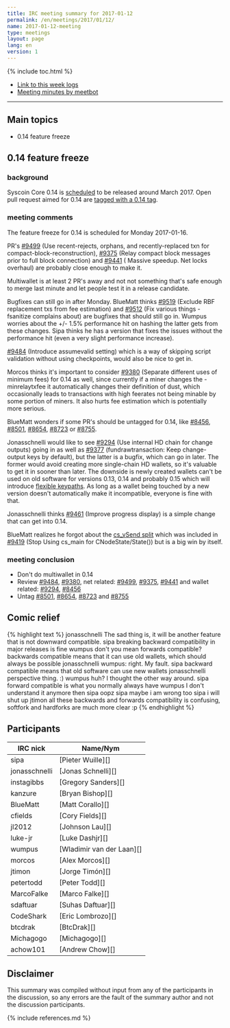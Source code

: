 ```yaml
---
title: IRC meeting summary for 2017-01-12
permalink: /en/meetings/2017/01/12/
name: 2017-01-12-meeting
type: meetings
layout: page
lang: en
version: 1
---
```

{% include toc.html %}
 
- [Link to this week logs](https://botbot.me/freenode/syscoin-core-dev/2017-01-12/?msg=79272904&page=4)
- [Meeting minutes by meetbot](http://www.erisian.com.au/meetbot/syscoin-core-dev/2017/syscoin-core-dev.2017-01-12-19.00.html)
 
---

## Main topics

- 0.14 feature freeze

## 0.14 feature freeze

### background

Syscoin Core 0.14 is [scheduled](https://github.com/syscoin/syscoin/issues/8719) to be released around March 2017. Open pull request aimed for 0.14 are [tagged with a 0.14 tag](https://github.com/syscoin/syscoin/pulls?q=is%3Aopen+is%3Apr+milestone%3A0.14.0).

### meeting comments

The feature freeze for 0.14 is scheduled for Monday 2017-01-16. 

PR's [#9499][] (Use recent-rejects, orphans, and recently-replaced txn for compact-block-reconstruction), [#9375][] (Relay compact block messages prior to full block connection) and [#9441][] ( Massive speedup. Net locks overhaul) are probably close enough to make it.

Multiwallet is at least 2 PR's away and not not something that's safe enough to merge last minute and let people test it in a release candidate.

Bugfixes can still go in after Monday. BlueMatt thinks [#9519][] (Exclude RBF replacement txs from fee estimation) and [#9512][] (Fix various things -fsanitize complains about) are bugfixes that should still go in. Wumpus worries about the +/- 1.5% performance hit on hashing the latter gets from these changes. Sipa thinks he has a version that fixes the issues without the performance hit (even a very slight performance increase).

[#9484][] (Introduce assumevalid setting) which is a way of skipping script validation without using checkpoints, would also be nice to get in.

Morcos thinks it's important to consider [#9380][] (Separate different uses of minimum fees) for 0.14 as well, since currently if a miner changes the -minrelaytxfee it automatically changes their definition of dust, which occasionally leads to transactions with high feerates not being minable by some portion of miners. It also hurts fee estimation which is potentially more serious.

BlueMatt wonders if some PR's should be untagged for 0.14, like [#8456][], [#8501][], [#8654][], [#8723][] or [#8755][]. 

Jonasschnelli would like to see [#9294][] (Use internal HD chain for change outputs) going in as well as [#9377][] (fundrawtransaction: Keep change-output keys by default), but the latter is a bugfix, which can go in later. The former would avoid creating more single-chain HD wallets, so it's valuable to get it in sooner than later. The downside is newly created wallets can't be used on old software for versions 0.13, 0.14 and probably 0.15 which will introduce [flexible keypaths][#8723]. As long as a wallet being touched by a new version doesn't automatically make it incompatible, everyone is fine with that.

Jonasschnelli thinks [#9461][] (Improve progress display) is a simple change that can get into 0.14.

BlueMatt realizes he forgot about the [cs_vSend split][#9535] which was included in [#9419][] (Stop Using cs_main for CNodeState/State()) but is a big win by itself. 

### meeting conclusion

- Don't do multiwallet in 0.14
- Review [#9484][], [#9380][], net related: [#9499][], [#9375][], [#9441][] and wallet related: [#9294][], [#8456][]
- Untag [#8501][], [#8654][], [#8723][] and [#8755][]

## Comic relief

{% highlight text %}
jonasschnelli    The sad thing is, it will be another feature that is not downward compatible.
sipa             breaking backward compatibility in major releases is fine
wumpus           don't you mean forwards compatible? backwards compatible means that it can use old wallets, which should always be possible
jonasschnelli    wumpus: right. My fault.
sipa             backward compatible means that old software can use new wallets
jonasschnelli    perspective thing. :)
wumpus           huh? I thought the other way around.
sipa             forward compatible is what you normally always have
wumpus           I don't understand it anymore then
sipa             oopz
sipa             maybe i am wrong too
sipa             i will shut up
jtimon           all these backwards and forwards compatibility is confusing, softfork and hardforks are much more clear :p
{% endhighlight %}

## Participants
 
| IRC nick        | Name/Nym                  |
|-----------------|---------------------------|
| sipa            | [Pieter Wuille][]         |
| jonasschnelli   | [Jonas Schnelli][]        |
| instagibbs      | [Gregory Sanders][]       |
| kanzure         | [Bryan Bishop][]          |
| BlueMatt        | [Matt Corallo][]          |
| cfields         | [Cory Fields][]           |
| jl2012          | [Johnson Lau][]           |
| luke-jr         | [Luke Dashjr][]           |
| wumpus          | [Wladimir van der Laan][] |
| morcos          | [Alex Morcos][]           |
| jtimon          | [Jorge Timón][]           |
| petertodd       | [Peter Todd][]            |
| MarcoFalke      | [Marco Falke][]           |
| sdaftuar        | [Suhas Daftuar][]         |
| CodeShark       | [Eric Lombrozo][]         |
| btcdrak         | [BtcDrak][]               |
| Michagogo       | [Michagogo][]             |
| achow101        | [Andrew Chow][]           |

## Disclaimer
 
This summary was compiled without input from any of the participants in the discussion, so any errors are the fault of the summary author and not the discussion participants.

[#9519]: https://github.com/syscoin/syscoin/pull/9519
[#9512]: https://github.com/syscoin/syscoin/pull/9512
[#9484]: https://github.com/syscoin/syscoin/pull/9484
[#9380]: https://github.com/syscoin/syscoin/pull/9380
[#8456]: https://github.com/syscoin/syscoin/pull/8456
[#8501]: https://github.com/syscoin/syscoin/pull/8501
[#8654]: https://github.com/syscoin/syscoin/pull/8654
[#9375]: https://github.com/syscoin/syscoin/pull/9375
[#9441]: https://github.com/syscoin/syscoin/pull/9441
[#8723]: https://github.com/syscoin/syscoin/pull/8723
[#8755]: https://github.com/syscoin/syscoin/pull/8755
[#9294]: https://github.com/syscoin/syscoin/pull/9294
[#9377]: https://github.com/syscoin/syscoin/pull/9377
[#9419]: https://github.com/syscoin/syscoin/pull/9419
[#9461]: https://github.com/syscoin/syscoin/pull/9461
[#9535]: https://github.com/syscoin/syscoin/pull/9535
[#9499]: https://github.com/syscoin/syscoin/pull/9499

{% include references.md %}
